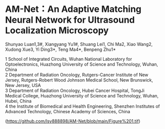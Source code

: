 # AM-Net：An Adaptive Matching Neural Network for Ultrasound Localization Microscopy

Shunyao Luan1,3#, Xiangyang Yu1#, Shuang Lei1, Chi Ma2, Xiao Wang2, Xudong Xue3, Yi Ding3*, Teng Ma4*, Benpeng Zhu1*

1 School of Integrated Circuits, Wuhan National Laboratory for Optoelectronics, Huazhong University of Science and Technology, Wuhan, China  
2 Department of Radiation Oncology, Rutgers-Cancer Institute of New Jersey, Rutgers-Robert Wood Johnson Medical School, New Brunswick, New Jersey, USA  
3 Department of Radiation Oncology, Hubei Cancer Hospital, TongJi Medical College, Huazhong University of Science and Technology, Wuhan, Hubei, China  
4 the Institute of Biomedical and Health Engineering, Shenzhen Institutes of Advanced Technology, Chinese Academy of Sciences, China  

(https://github.com/lsy888898/AM-Net/blob/main/Figure%201.tif)

